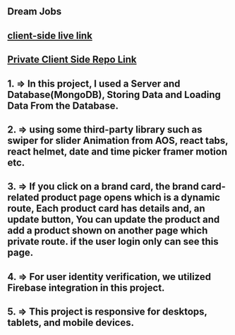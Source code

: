 ## Dream Jobs

## [client-side live link](https://jobs-platform-client.web.app)

## [ Private Client Side Repo Link](https://github.com/Porgramming-Hero-web-course/b8a11-client-side-mahsin2004)

## 1. => In this project, I used a Server and Database(MongoDB), Storing Data and Loading Data From the Database.
## 2. => using some third-party library such as swiper for slider Animation from AOS, react tabs, react helmet, date and time picker framer motion etc.
## 3. => If you click on a brand card, the brand card-related product page opens which is a dynamic route, Each product card has details and, an update button, You can update the product and add a product shown on another page which private route. if the user login only can see this page.
## 4. => For user identity verification, we utilized Firebase integration in this project.
## 5. => This project is responsive for desktops, tablets, and mobile devices. 